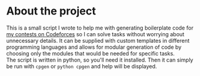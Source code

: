 # About the project
This is a small script I wrote to help me with generating boilerplate code for [my contests on Codeforces](https://codeforces.com/profile/ElectronApps) so I can solve tasks without worrying about unnecessary details.
It can be supplied with custom templates in different programming languages and allows for modular generation of code by choosing only the modules that would be needed for specific tasks.  
The script is written in python, so you'll need it installed. Then it can simply be run with `cpgen` or `python cpgen` and help will be displayed.
